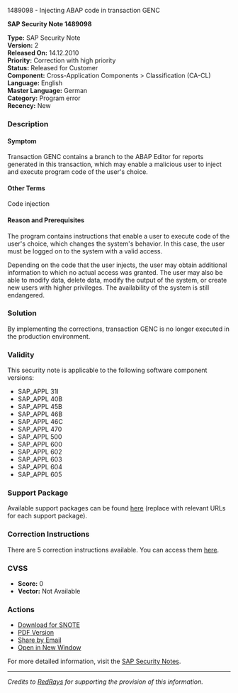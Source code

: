 1489098 - Injecting ABAP code in transaction GENC

**SAP Security Note 1489098**

**Type:** SAP Security Note  
**Version:** 2  
**Released On:** 14.12.2010  
**Priority:** Correction with high priority  
**Status:** Released for Customer  
**Component:** Cross-Application Components > Classification (CA-CL)  
**Language:** English  
**Master Language:** German  
**Category:** Program error  
**Recency:** New

### Description

#### Symptom
Transaction GENC contains a branch to the ABAP Editor for reports generated in this transaction, which may enable a malicious user to inject and execute program code of the user's choice.

#### Other Terms
Code injection

#### Reason and Prerequisites
The program contains instructions that enable a user to execute code of the user's choice, which changes the system's behavior. In this case, the user must be logged on to the system with a valid access.

Depending on the code that the user injects, the user may obtain additional information to which no actual access was granted. The user may also be able to modify data, delete data, modify the output of the system, or create new users with higher privileges. The availability of the system is still endangered.

### Solution
By implementing the corrections, transaction GENC is no longer executed in the production environment.

### Validity
This security note is applicable to the following software component versions:

- SAP_APPL 31I
- SAP_APPL 40B
- SAP_APPL 45B
- SAP_APPL 46B
- SAP_APPL 46C
- SAP_APPL 470
- SAP_APPL 500
- SAP_APPL 600
- SAP_APPL 602
- SAP_APPL 603
- SAP_APPL 604
- SAP_APPL 605

### Support Package
Available support packages can be found [here](https://me.sap.com/supportpackage/SAPKH31IB9) (replace with relevant URLs for each support package).

### Correction Instructions
There are 5 correction instructions available. You can access them [here](https://me.sap.com/corrins/0001489098/1).

### CVSS
- **Score:** 0
- **Vector:** Not Available

### Actions
- [Download for SNOTE](https://notesdownloads.sap.com/note/0040000009096732017)
- [PDF Version](https://userapps.support.sap.com/sap/support/sfm/notes/print/0001489098?language=en-US&token=40AD83C0AB01C23918B04BF4A679CF40)
- [Share by Email](https://me.sap.com)
- [Open in New Window](https://me.sap.com)

For more detailed information, visit the [SAP Security Notes](https://me.sap.com/).

---

*Credits to [RedRays](https://redrays.io) for supporting the provision of this information.*